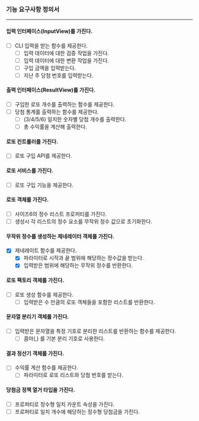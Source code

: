 ### 기능 요구사항 정의서
* * *
#### 입력 인터페이스(InputView)를 가진다.
- [ ] CLI 입력을 받는 함수를 제공한다.
  - [ ] 입력 데이터에 대한 검증 작업을 가진다.
  - [ ] 입력 데이터에 대한 변환 작업을 가진다.
  - [ ] 구입 금액을 입력받는다.
  - [ ] 지난 주 당첨 번호를 입력받는다.
#### 출력 인터페이스(ResultView)를 가진다.
- [ ] 구입한 로또 개수를 출력하는 함수를 제공한다. 
- [ ] 당첨 통계를 출력하는 함수를 제공한다.
  - [ ] (3/4/5/6) 일치한 숫자별 당첨 개수를 출력한다.
  - [ ] 총 수익률을 계산해 출력한다.
#### 로또 컨트롤러를 가진다.
- [ ] 로또 구입 API를 제공한다.
#### 로또 서비스를 가진다.
- [ ] 로또 구입 기능을 제공한다.
#### 로또 객체를 가진다.
- [ ] 사이즈6의 정수 리스트 프로퍼티를 가진다.
- [ ] 생성시 각 리스트의 정수 요소를 무작위 정수 값으로 초기화한다.
#### 무작위 정수를 생성하는 제네레이터 객체를 가진다.
- [x] 제네레이트 함수를 제공한다.
  - [x] 파라미터로 시작과 끝 범위에 해당하는 정수값을 받는다.
  - [x] 입력받은 범위에 해당하는 무작위 정수를 반환한다.
#### 로또 팩토리 객체를 가진다.
- [ ] 로또 생성 함수를 제공한다. 
  - [ ] 입력받은 수 만큼의 로또 객체들을 포함한 리스트를 반환한다.
#### 문자열 분리기 객체를 가진다.
- [ ] 입력받은 문자열을 특정 기호로 분리한 리스트를 반환하는 함수를 제공한다. 
  - [ ] 콤마(,) 를 기본 분리 기호로 사용한다.
#### 결과 정산기 객체를 가진다.
- [ ] 수익률 계산 함수를 제공한다.
  - [ ] 파라미터로 로또 리스트와 당첨 번호를 받는다.
#### 당첨금 정책 열거 타입을 가진다.
- [ ] 프로퍼티로 정수형 일치 카운트 속성을 가진다.
- [ ] 프로퍼티로 일치 개수에 해당하는 정수형 당첨금을 가진다.